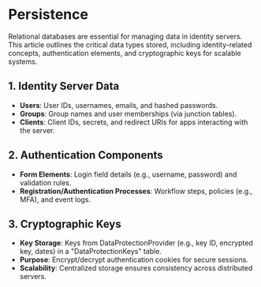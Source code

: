 # Persistence

Relational databases are essential for managing data in identity servers. This article outlines the critical data types stored, including identity-related concepts, authentication elements, and cryptographic keys for scalable systems.

## 1. Identity Server Data

* **Users**: User IDs, usernames, emails, and hashed passwords.
* **Groups**: Group names and user memberships (via junction tables).
* **Clients**: Client IDs, secrets, and redirect URIs for apps interacting with the server.

## 2. Authentication Components

* **Form Elements**: Login field details (e.g., username, password) and validation rules.
* **Registration/Authentication Processes**: Workflow steps, policies (e.g., MFA), and event logs.

## 3. Cryptographic Keys

* **Key Storage**: Keys from DataProtectionProvider (e.g., key ID, encrypted key, dates) in a "DataProtectionKeys" table.
* **Purpose**: Encrypt/decrypt authentication cookies for secure sessions.
* **Scalability**: Centralized storage ensures consistency across distributed servers.